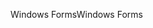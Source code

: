 <span data-ttu-id="8ad18-101">Windows Forms</span><span class="sxs-lookup"><span data-stu-id="8ad18-101">Windows Forms</span></span>